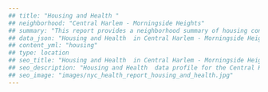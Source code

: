 ```yaml
---
## title: "Housing and Health "
## neighborhood: "Central Harlem - Morningside Heights"
## summary: "This report provides a neighborhood summary of housing conditions and related health outcomes. It also describes population characteristics that can increase vulnerability to housing hazards."
## data_json: "Housing and Health  in Central Harlem - Morningside Heights"
## content_yml: "housing"
## type: location
## seo_title: "Housing and Health  in Central Harlem - Morningside Heights"
## seo_description: "Housing and Health  data profile for the Central Harlem - Morningside Heights neighborhood of NYC."
## seo_image: "images/nyc_health_report_housing_and_health.jpg"
---
```

